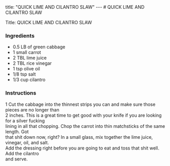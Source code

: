 <!DOCTYPE HTML PUBLIC "-//W3C//DTD HTML 4.0 Transitional//EN">
<html>
  <head>
  title: "QUICK LIME AND CILANTRO SLAW"
---
# QUICK LIME AND CILANTRO SLAW<link rel='stylesheet' href='style.css' type='text/css'><meta http-equiv="Content-Style-Stype" content="text/css">
     <meta http-equiv="Content-Type" content="text/html;charset=utf-8">
     </head><body><div class="recipe" itemscope itemtype="http://schema.org/Recipe"><div class='header'><p class="title"><span class="label">Title:</span> <span itemprop="name">QUICK LIME AND CILANTRO SLAW</span></p>
</div><div class="ing"><h3>Ingredients</h3><ul class="ing"><li class="ing" itemprop="ingredients">0.5 LB of green cabbage </li>
<li class="ing" itemprop="ingredients">1 small carrot </li>
<li class="ing" itemprop="ingredients">2 TBL lime juice </li>
<li class="ing" itemprop="ingredients">2 TBL rice vinegar </li>
<li class="ing" itemprop="ingredients">1 tsp olive oil </li>
<li class="ing" itemprop="ingredients">1/8 tsp salt </li>
<li class="ing" itemprop="ingredients">1/3 cup cilantro </li>
</ul>
</div>
<div class="instructions"><h3 class="Instructions">Instructions</h3><div itemprop="recipeInstructions"><p>1 Cut the cabbage into the thinnest strips you can and make sure those pieces are no longer than<br>2 inches. This is a great time to get good with your knife if you are looking for a silver fucking<br>lining in all that chopping. Chop the carrot into thin matchsticks of the same length. Got<br>that shit down now, right? In a small glass, mix together the lime juice, vinegar, oil, and salt.<br>Add the dressing right before you are going to eat and toss that shit well. Add the cilantro<br>and serve.</p></div></div></div>

</body>
</html>